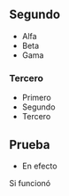 ## Segundo

* Alfa
* Beta
* Gama

### Tercero

* Primero
* Segundo
* Tercero

## Prueba

* En efecto

Si funcionó
